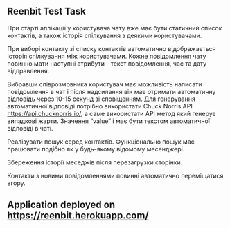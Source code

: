 ## Reenbit Test Task

При старті аплікації у користувача чату вже має бути статичний список контактів, а також історія спілкування з деякими користувачами.

При виборі контакту зі списку контактів автоматично відображається історія спілкування між користувачами. Кожне повідомлення чату повинно мати наступні атрибути - текст повідомлення, час та дату відправлення.

Вибравши співрозмовника користувач має можливість написати повідомлення в чат і після надсилання він має отримати автоматичну відповідь через 10-15 секунд зі сповіщенням. Для генерування автоматичної відповіді потрібно використати Chuck Norris API https://api.chucknorris.io/, а саме використати API метод який генерує випадкові жарти. Значення “value” і має бути текстом автоматичної відповіді в чаті.

Реалізувати пошук серед контактів. Функціонально пошук має працювати подібно як у будь-якому відомому месенджері.

Збереження історії меседжів після перезагрузки сторінки.

Контакти з новими повідомленнями повинні автоматично переміщатися вгору.

## Application deployed on https://reenbit.herokuapp.com/

